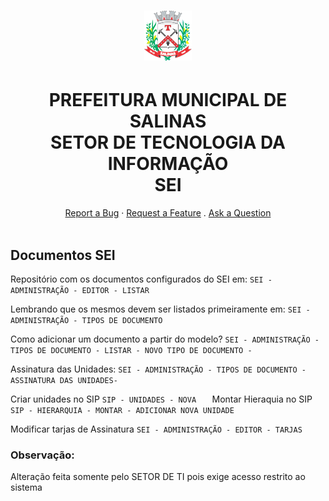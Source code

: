 <h1 align="center">
  <a href="https://github.com/prefeiturasalinas/">
    <img src="https://github.com/prefeiturasalinas/.github/blob/main/profile/brasaosalinas.png" alt="Logo" >
  </a>
</h1>
<h1 align="center">  PREFEITURA MUNICIPAL DE SALINAS <BR>
  SETOR DE TECNOLOGIA DA INFORMAÇÃO <BR> SEI </h1>

<div align="center">
    <a href="https://github.com/prefeiturasalinas/.github/issues/new?assignees=&labels=bug&template=01_BUG_REPORT.md&title=bug%3A+">Report a Bug</a>
  ·
  <a href="https://github.com/prefeiturasalinas/.github/issues/new?assignees=&labels=enhancement&template=02_FEATURE_REQUEST.md&title=feat%3A+">Request a Feature</a>
  .
  <a href="https://github.com/prefeiturasalinas/.github/discussions">Ask a Question</a>
</div>


<br />

## Documentos SEI

Repositório com os documentos configurados do SEI em:
`SEI - ADMINISTRAÇÃO - EDITOR - LISTAR`

Lembrando que os mesmos devem ser listados primeiramente em:
`SEI - ADMINISTRAÇÃO - TIPOS DE DOCUMENTO  `

Como adicionar um documento a partir do modelo?
`SEI - ADMINISTRAÇÃO - TIPOS DE DOCUMENTO - LISTAR - NOVO TIPO DE DOCUMENTO -  `

Assinatura das Unidades:
`SEI - ADMINISTRAÇÃO - TIPOS DE DOCUMENTO - ASSINATURA DAS UNIDADES-  `

Criar unidades no SIP
`SIP - UNIDADES - NOVA   `
Montar Hieraquia no SIP
`SIP - HIERARQUIA - MONTAR - ADICIONAR NOVA UNIDADE   `

Modificar tarjas de Assinatura
`SEI - ADMINISTRAÇÃO - EDITOR - TARJAS   `


### Observação:

Alteração feita somente pelo SETOR DE TI pois exige acesso restrito ao sistema


